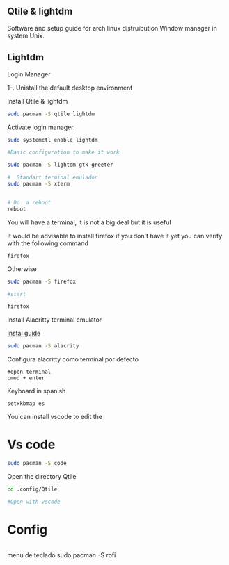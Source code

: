 ## Qtile & lightdm

Software and setup guide for arch linux distruibution
Window manager in system Unix.

## Lightdm

Login Manager

1-. Unistall the default desktop environment

Install Qtile & lightdm

```bash
sudo pacman -S qtile lightdm
```

Activate login manager.

```bash
sudo systemctl enable lightdm

#Basic configuration to make it work

sudo pacman -S lightdm-gtk-greeter

#  Standart terminal emulador
sudo pacman -S xterm


# Do  a reboot
reboot
```

You will have a terminal, it is not a big deal but it is useful

It would be advisable to install firefox if you don't have it yet you can verify with the following command

```
firefox
```

Otherwise

```bash
sudo pacman -S firefox

#start

firefox
```

Install Alacritty terminal emulator

[Instal guide ](hIJttps://github.com/alacritty/alacritty/blob/master/INSTALL.md#arch-linux)

```bash
sudo pacman -S alacrity
```

Configura alacritty como terminal por defecto

```
#open terminal
cmod + enter
```

Keyboard in spanish

```
setxkbmap es
```

You can install vscode to edit the

# Vs code

```bash
sudo pacman -S code
```

Open the directory Qtile

```bash
cd .config/Qtile

#Open with vscode

```

# Config

```python


```

menu de teclado
sudo pacman -S rofi
